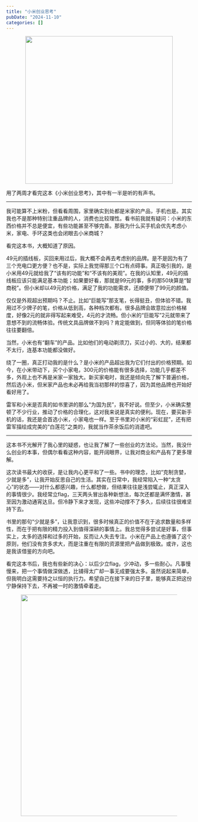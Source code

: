 ```yaml
---
title: "小米创业思考"
pubDate: "2024-11-10"
categories: []
---
```


<figure class="half"  align="center">
<img src = "https://img.beyondxin.top/2024/202411241739544.png" width=400>
</figure>


用了两周才看完这本《小米创业思考》，其中有一半是听的有声书。

---

我可能算不上米粉，但看看周围，家里确实到处都是米家的产品，手机也是。其实我也不是那种特别注重品牌的人，消费也比较理性。看书前我就有疑问：小米的东西价格并不总是便宜，有些功能甚至不够完善。那我为什么买手机会优先考虑小米，家电、手环这类也会闭眼去小米商城？

看完这本书，大概知道了原因。

49元的插线板，买回来用过后，我大概不会再去考虑别的品牌。是不是因为有了三个充电口更方便？也不是，实际上我觉得那三个口有点碍事。真正吸引我的，是小米用49元就给我了“该有的功能”和“不该有的美观”。在我的认知里，49元的插线板应该只能满足基本功能；如果要好看，那就是99元的事，多的那50块算是“智商税”。但小米却以49元的价格，满足了我的功能需求，还顺便带了99元的颜值。

仅仅是外观超出预期吗？不止。比如“巨能写”那支笔，长得挺丑，但体验不错。我用过不少牌子的笔，价格从低到高，各种档次都有。很多品牌会故意拉出价格梯度，好像2元的就非得写起来难受，4元的才流畅。但小米的“巨能写”2元就带来了意想不到的流畅体验。传统文具品牌做不到吗？肯定能做到，但同等体验的笔价格往往要翻倍。

当然，小米也有“翻车”的产品。比如他们的电动剃须刀，买过小的、大的，结果都不太行，连基本功能都没做好。

绕了一圈，真正打动我的是什么？是小米的产品超出我为它们付出的价格预期。如今，在小米带动下，买个小家电，300元的价格能有很多选择，功能几乎都差不多，外观上也不再是米家一家独大。新买家电时，我还是倾向先了解下普遍价格，然后选小米，但米家产品也未必再给我当初那样的惊喜了，因为其他品牌也开始好看好用了。

雷军和小米是否真的如书里讲的那么“为国为民”，我不好说。但至少，小米确实整顿了不少行业，推动了价格的合理化，这对我来说是真实的便利。现在，要买新手机的话，我还是会首选小米，小家电也一样。至于书里对小米的“彩虹屁”，还有把雷军描绘成完美的“白莲花”之类的，我就当作茶余饭后的消遣吧。


---

这本书不光解开了我心里的疑惑，也让我了解了一些创业的方法论。当然，我没什么创业的本事，但偶尔看看这种内容，能开阔眼界，让我对商业和产品有了更多理解。

这次读书最大的收获，是让我内心更平和了一些。书中的理念，比如“克制贪婪，少就是多”，让我开始反思自己的生活。其实在日常中，我经常陷入一种“太贪心”的状态——对什么都感兴趣，什么都想做，但结果往往是浅尝辄止，真正深入的事情很少。我经常立flag，三天两头冒出各种新想法，每次还都是满怀激情，甚至因为激动通宵达旦。但冷静下来才发现，这些冲动撑不了多久，后续往往很难坚持下去。

书里的那句“少就是多”，让我意识到，很多时候真正的价值不在于追求数量和多样性，而在于把有限的精力投入到值得深耕的事情上。我总觉得多尝试是好事，但事实上，太多的选择和过多的开始，反而让人失去专注。小米在产品上也遵循了这个原则，他们没有贪多求大，而是注重在有限的资源里把产品做到极致。或许，这也是我该借鉴的方向吧。

看完这本书后，我也有些新的决心：以后少立flag，少冲动，多一些耐心。凡事慢慢来，把一个事情做深做透，比铺得太广却一事无成要强太多。虽然说起来简单，但我明白这需要持之以恒的执行力。希望自己在接下来的日子里，能够真正把这份宁静保持下去，不再被一时的激情牵着走。
 

<figure class="half"  align="center">
<img src = "https://img.beyondxin.top/2024/202411241745007.png" width=600>
</figure>
